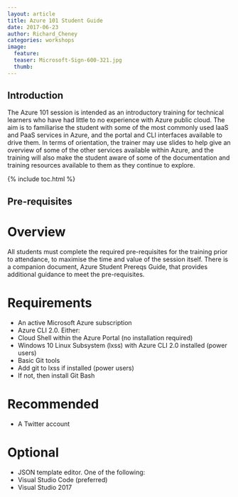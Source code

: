 ```yaml
---
layout: article
title: Azure 101 Student Guide
date: 2017-06-23
author: Richard_Cheney
categories: workshops
image:
  feature: 
  teaser: Microsoft-Sign-600-321.jpg
  thumb: 
---
```



## Introduction

The Azure 101 session is intended as an introductory training for technical learners who have had little to no experience with Azure public cloud. The aim is to familiarise the student with some of the most commonly used IaaS and PaaS services in Azure, and the portal and CLI interfaces available to drive them. In terms of orientation, the trainer may use slides to help give an overview of some of the other services available within Azure, and the training will also make the student aware of some of the documentation and training resources available to them as they continue to explore.

{% include toc.html %}

## Pre-requisites

# Overview
All students must complete the required pre-requisites for the training prior to attendance, to maximise the time and value of the session itself. There is a companion document, Azure Student Prereqs Guide, that provides additional guidance to meet the pre-requisites.

# Requirements

*	An active Microsoft Azure subscription
*	Azure CLI 2.0.  Either:
  *	Cloud Shell within the Azure Portal (no installation required)
  * Windows 10 Linux Subsystem (lxss) with Azure CLI 2.0 installed (power users)
*	Basic Git tools
  * Add git to lxss if installed (power users)
  * If not, then install Git Bash

# Recommended

* A Twitter account

# Optional

*	JSON template editor.  One of the following:
  * Visual Studio Code (preferred)
  * Visual Studio 2017
